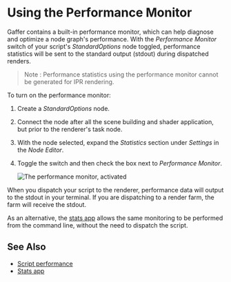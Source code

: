 # Using the Performance Monitor #

Gaffer contains a built-in performance monitor, which can help diagnose and optimize a node graph's performance. With the _Performance Monitor_ switch of your script's _StandardOptions_ node toggled, performance statistics will be sent to the standard output (stdout) during dispatched renders.

> Note :
> Performance statistics using the performance monitor cannot be generated for IPR rendering.

To turn on the performance monitor:

1. Create a _StandardOptions_ node.

2. Connect the node after all the scene building and shader application, but prior to the renderer's task node.

3. With the node selected, expand the _Statistics_ section under _Settings_ in the _Node Editor_.

4. Toggle the switch and then check the box next to _Performance Monitor_.

    ![The performance monitor, activated](images/performanceMonitor.png)

When you dispatch your script to the renderer, performance data will output to the stdout in your terminal. If you are dispatching to a render farm, the farm will receive the stdout.

As an alternative, the [stats app](../../References/CommandLineReference/stats.md) allows the same monitoring to be performed from the command line, without the need to dispatch the script.


## See Also ##

- [Script performance](../index.md)
- [Stats app](../../References/CommandLineReference/stats.md)